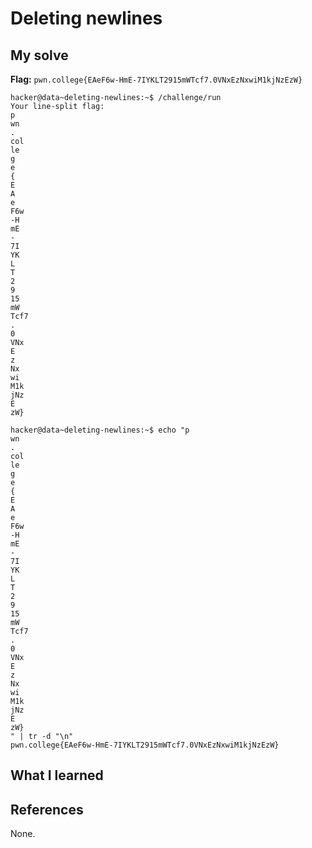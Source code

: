 # Deleting newlines


## My solve
**Flag:** `pwn.college{EAeF6w-HmE-7IYKLT2915mWTcf7.0VNxEzNxwiM1kjNzEzW}`


```
hacker@data~deleting-newlines:~$ /challenge/run
Your line-split flag: 
p
wn
.
col
le
g
e
{
E
A
e
F6w
-H
mE
-
7I
YK
L
T
2
9
15
mW
Tcf7
.
0
VNx
E
z
Nx
wi
M1k
jNz
E
zW}

hacker@data~deleting-newlines:~$ echo "p
wn
.
col
le
g
e
{
E
A
e
F6w
-H
mE
-
7I
YK
L
T
2
9
15
mW
Tcf7
.
0
VNx
E
z
Nx
wi
M1k
jNz
E
zW}
" | tr -d "\n"
pwn.college{EAeF6w-HmE-7IYKLT2915mWTcf7.0VNxEzNxwiM1kjNzEzW}
```

## What I learned


## References 
None.
